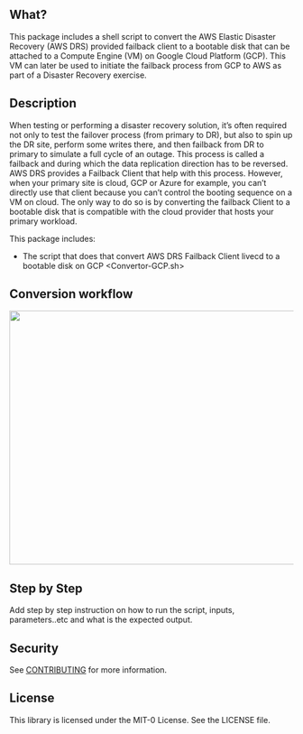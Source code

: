 ## What?

This package includes a shell script to convert the AWS Elastic Disaster Recovery (AWS DRS) provided failback client to a bootable disk that can be attached to a Compute Engine (VM) on Google Cloud Platform (GCP). This VM can later be used to initiate the failback process from GCP to AWS as part of a Disaster Recovery exercise. 


## Description

When testing or performing a disaster recovery solution, it’s often required not only to test the failover process (from primary to DR), but also to spin up the DR site, perform some writes there, and then failback from DR to primary to simulate a full cycle of an outage. This process is called a failback and during which the data replication direction has to be reversed. AWS DRS provides a Failback Client that help with this process. However, when your primary site is cloud, GCP or Azure for example, you can’t directly use that client because you can’t control the booting sequence on a VM on cloud. The only way to do so is by converting the failback Client to a bootable disk that is compatible with the cloud provider that hosts your primary workload. 

This package includes:
* The script that does that convert AWS DRS Failback Client livecd to a bootable disk on GCP <Convertor-GCP.sh>


## Conversion workflow



<img aligh="center" src="https://github.com/aws-samples/aws-drs-failback-client-gcp/blob/main/Conversion-workflow.png" width=750 height=450>



## Step by Step 

Add step by step instruction on how to run the script, inputs, parameters..etc and what is the expected output.


## Security

See [CONTRIBUTING](CONTRIBUTING.md#security-issue-notifications) for more information.

## License

This library is licensed under the MIT-0 License. See the LICENSE file.

